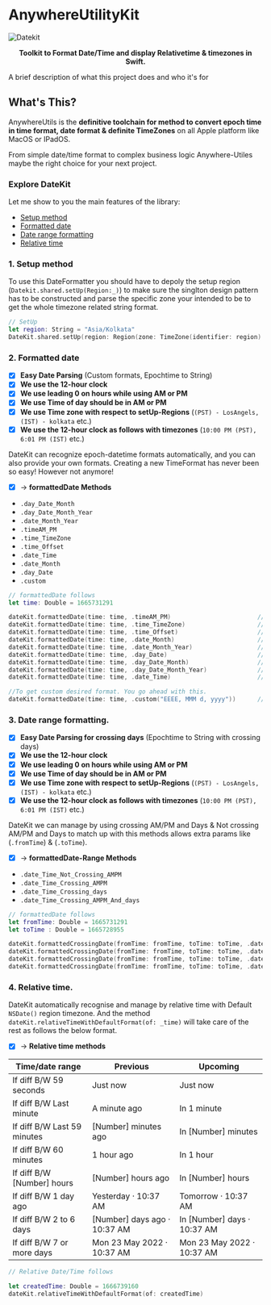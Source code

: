 # AnywhereUtilityKit

![Datekit](https://vishwaiosdev.github.io/images-repo/Banner_DateKit.png)

<p align="center"><strong>Toolkit to Format Date/Time and display Relativetime & timezones in Swift.</strong></p>

A brief description of what this project does and who it's for

## What's This?

AnywhereUtils is the **definitive toolchain for method to convert epoch time in time format, date format & definite TimeZones** on all Apple platform like MacOS or IPadOS.

From simple date/time format to complex business logic Anywhere-Utiles maybe the right choice for your next project.

### Explore DateKit
Let me show to you the main features of the library:

- [Setup method](#1)
- [Formatted date](#2)
- [Date range formatting](#3)
- [Relative time](#4)

<a name="1"/>

### 1. Setup method

To use this DateFormatter you should have to depoly the setup region (`Datekit.shared.setUp(Region:_)`) to make sure the singlton design pattern has to be constructed and parse the specific zone your intended to be to get the whole timezone related string format.

```swift
// SetUp 
let region: String = "Asia/Kolkata"
DateKit.shared.setUp(region: Region(zone: TimeZone(identifier: region)
```

<a name="2"/>

### 2. Formatted date

- [x] **Easy Date Parsing** (Custom formats, Epochtime to String)
- [x] **We use the 12-hour clock**
- [x] **We use leading 0 on hours while using AM or PM**
- [x] **We use Time of day should be in AM or PM**
- [x] **We use Time zone with respect to setUp-Regions** (`(PST) - LosAngels, (IST) - kolkata` etc.)
- [x] **We use the 12-hour clock as follows with timezones** (`10:00 PM (PST), 6:01 PM (IST)` etc.)

DateKit can recognize epoch-datetime formats automatically, and you can also provide your own formats. Creating a new TimeFormat has never been so easy! However not anymore!

- [x] → **formattedDate Methods**
- `.day_Date_Month`
- `.day_Date_Month_Year`
- `.date_Month_Year`
- `.timeAM_PM`
- `.time_TimeZone`
- `.time_Offset`
- `.date_Time`
- `.date_Month`
- `.day_Date`
- `.custom`


```swift
// formattedDate follows 
let time: Double = 1665731291

dateKit.formattedDate(time: time, .timeAM_PM)                        // "12:38 PM"
dateKit.formattedDate(time: time, .time_TimeZone)                    // "12:38 PM (IST)"
dateKit.formattedDate(time: time, .time_Offset)                      // "12:38 PM (GMT+05:30)"
dateKit.formattedDate(time: time, .date_Month)                       // "14 Oct"
dateKit.formattedDate(time: time, .date_Month_Year)                  // "14 Oct 2022"
dateKit.formattedDate(time: time, .day_Date)                         // "Fri 14"
dateKit.formattedDate(time: time, .day_Date_Month)                   // "Fri 14 Oct"
dateKit.formattedDate(time: time, .day_Date_Month_Year)              // "Fri 14 Oct"
dateKit.formattedDate(time: time, .date_Time)                        // "Fri 14 Oct 2022 • 12:38 PM (IST)"

//To get custom desired format. You go ahead with this.
dateKit.formattedDate(time: time, .custom("EEEE, MMM d, yyyy"))      // "Friday, Oct 14, 2022"

```

<a name="3"/>

### 3. Date range formatting.

- [x] **Easy Date Parsing for crossing days** (Epochtime to String with crossing days)
- [x] **We use the 12-hour clock**
- [x] **We use leading 0 on hours while using AM or PM**
- [x] **We use Time of day should be in AM or PM**
- [x] **We use Time zone with respect to setUp-Regions** (`(PST) - LosAngels, (IST) - kolkata` etc.)
- [x] **We use the 12-hour clock as follows with timezones** (`10:00 PM (PST), 6:01 PM (IST)` etc.)

DateKit we can manage by using crossing AM/PM and Days & Not crossing AM/PM and Days to match up with this methods allows extra params like (`.fromTime`) & (`.toTime`). 
- [x] → **formattedDate-Range Methods**
- `.date_Time_Not_Crossing_AMPM`
- `.date_Time_Crossing_AMPM`
- `.date_Time_Crossing_days`
- `.date_Time_Crossing_AMPM_And_days`

```swift
// formattedDate follows  
let fromTime: Double = 1665731291
let toTime : Double = 1665728955

dateKit.formattedCrossingDate(fromTime: fromTime, toTime: toTime, .date_Time_Not_Crossing_AMPM)       // "Fri 14 Oct 2022 • 7:16 AM – 11:59 AM"
dateKit.formattedCrossingDate(fromTime: fromTime, toTime: toTime, .date_Time_Crossing_AMPM)           // "Fri 14 Oct 2022 • 7:16 AM – 10:40 PM"
dateKit.formattedCrossingDate(fromTime: fromTime, toTime: toTime, .date_Time_Crossing_days)           // "Fri 14 Oct 2022 • 4:00 PM – Sat 15 Oct 2022 • 4:00 PM"
dateKit.formattedCrossingDate(fromTime: fromTime, toTime: toTime, .date_Time_Crossing_AMPM_And_days)  // "Fri 14 Oct 2022 • 7:16 AM – Sat 15 Oct 2022 • 8:30 PM"

```
<a name="4"/>

### 4. Relative time.
DateKit automatically recognise and manage by relative time with Default `NSDate()` region timezone. And the method `dateKit.relativeTimeWithDefaultFormat(of: _time)` will take care of the rest as follows the below format.
- [x] → **Relative time methods** 

| Time/date range | Previous | Upcoming |
| ------------- | ------------- | ------------- |
| If diff B/W 59 seconds | Just now | Just now |
| If diff B/W Last minute | A minute ago | In 1 minute |
| If diff B/W Last 59 minutes | [Number] minutes ago | In [Number] minutes |
| If diff B/W 60 minutes | 1 hour ago | In 1 hour |
| If diff B/W [Number] hours | [Number] hours ago | In [Number] hours |
| If diff B/W 1 day ago | Yesterday · 10:37 AM | Tomorrow · 10:37 AM |
| If diff B/W 2 to 6 days | [Number] days ago · 10:37 AM |  In [Number] days · 10:37 AM |
| If diff B/W 7 or more days | Mon 23 May 2022 · 10:37 AM |  Mon 23 May 2022 · 10:37 AM  |

```swift
// Relative Date/Time follows 

let createdTime: Double = 1666739160 
dateKit.relativeTimeWithDefaultFormat(of: createdTime)
```
